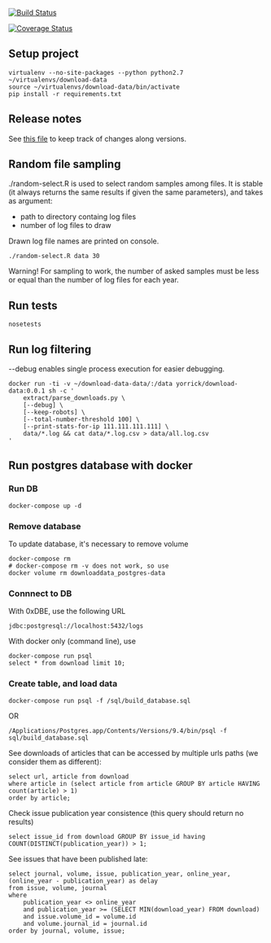 [![Build Status](https://travis-ci.org/yorrick/download-data.svg?branch=master)](https://travis-ci.org/yorrick/download-data)

[![Coverage Status](https://coveralls.io/repos/yorrick/download-data/badge.svg?branch=master&service=github)](https://coveralls.io/github/yorrick/download-data?branch=master)

## Setup project

```
virtualenv --no-site-packages --python python2.7 ~/virtualenvs/download-data
source ~/virtualenvs/download-data/bin/activate
pip install -r requirements.txt
```

## Release notes

See [this file](release-notes.md) to keep track of changes along versions.


## Random file sampling

./random-select.R  is used to select random samples among files.
It is stable (it always returns the same results if given the same parameters), and takes as argument:  
 * path to directory containg log files
 * number of log files to draw
 
Drawn log file names are printed on console.

```
./random-select.R data 30
```

Warning! For sampling to work, the number of asked samples must be less or equal than the number of
log files for each year.

## Run tests
```
nosetests
```


## Run log filtering

--debug enables single process execution for easier debugging.

```
docker run -ti -v ~/download-data-data/:/data yorrick/download-data:0.0.1 sh -c '
    extract/parse_downloads.py \
    [--debug] \
    [--keep-robots] \
    [--total-number-threshold 100] \
    [--print-stats-for-ip 111.111.111.111] \
    data/*.log && cat data/*.log.csv > data/all.log.csv
'
```


## Run postgres database with docker


### Run DB

```
docker-compose up -d
```

### Remove database 

To update database, it's necessary to remove volume

```
docker-compose rm
# docker-compose rm -v does not work, so use
docker volume rm downloaddata_postgres-data
```



### Connnect to DB

With 0xDBE, use the following URL

```
jdbc:postgresql://localhost:5432/logs
```

With docker only (command line), use

```
docker-compose run psql
select * from download limit 10;
```


### Create table, and load data


```
docker-compose run psql -f /sql/build_database.sql
```

OR

```
/Applications/Postgres.app/Contents/Versions/9.4/bin/psql -f sql/build_database.sql
```


See downloads of articles that can be accessed by multiple urls paths (we consider them as different):

```
select url, article from download
where article in (select article from article GROUP BY article HAVING count(article) > 1)
order by article;
```


Check issue publication year consistence (this query should return no results)
```
select issue_id from download GROUP BY issue_id having COUNT(DISTINCT(publication_year)) > 1;
```


See issues that have been published late:
```
select journal, volume, issue, publication_year, online_year, (online_year - publication_year) as delay
from issue, volume, journal
where 
    publication_year <> online_year
    and publication_year >= (SELECT MIN(download_year) FROM download)
    and issue.volume_id = volume.id
    and volume.journal_id = journal.id
order by journal, volume, issue;
```
